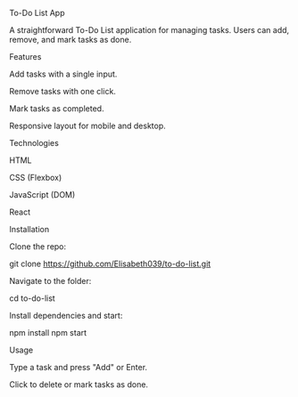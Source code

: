 To-Do List App

A straightforward To-Do List application for managing tasks. Users can add, remove, and mark tasks as done.

Features





Add tasks with a single input.



Remove tasks with one click.



Mark tasks as completed.



Responsive layout for mobile and desktop.

Technologies





HTML



CSS (Flexbox)



JavaScript (DOM)



React

Installation





Clone the repo:

git clone https://github.com/Elisabeth039/to-do-list.git



Navigate to the folder:

cd to-do-list



Install dependencies and start:

npm install
npm start

Usage





Type a task and press "Add" or Enter.



Click to delete or mark tasks as done.